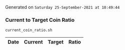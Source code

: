 Generated on `Saturday 25-September-2021 at 10:49:44`

### Current to Target Coin Ratio
`current_coin_ratio.sh`

Date|Current|Target|Ratio
---|---|---|---
